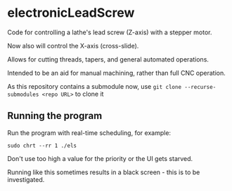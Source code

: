 # electronicLeadScrew
Code for controlling a lathe's lead screw (Z-axis) with a stepper motor.

Now also will control the X-axis (cross-slide).

Allows for cutting threads, tapers, and general automated operations.

Intended to be an aid for manual machining, rather than full CNC operation. 

As this repository contains a submodule now, use `git clone --recurse-submodules <repo URL>` to clone it

## Running the program
Run the program with real-time scheduling, for example:

    sudo chrt --rr 1 ./els
    
Don't use too high a value for the priority or the UI gets starved.

Running like this sometimes results in a black screen - this is to be investigated.

